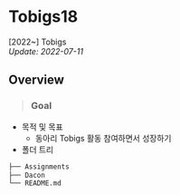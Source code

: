 # Tobigs18
[2022~] Tobigs    
_Update: 2022-07-11_  

## **Overview** 
> ### **Goal**
+ 목적 및 목표
  - 동아리 Tobigs 활동 참여하면서 성장하기
+ 폴더 트리 
```bash
├── Assignments
├── Dacon
└── README.md
``` 
